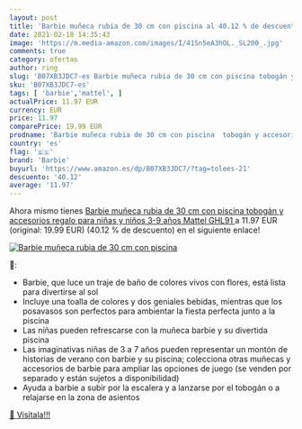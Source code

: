 ```yaml
---
layout: post
title: 'Barbie muñeca rubia de 30 cm con piscina al 40.12 % de descuento'
date: 2021-02-18 14:35:43
image: 'https://m.media-amazon.com/images/I/41Sn5eA3hOL._SL200_.jpg'
comments: true
category: ofertas
author: ring
slug: 'B07XB3JDC7-es Barbie muñeca rubia de 30 cm con piscina tobogán y...'
sku: 'B07XB3JDC7-es'
tags: [ 'barbie','mattel', ]
actualPrice: 11.97 EUR
currency: EUR
price: 11.97
comparePrice: 19.99 EUR
prodname: 'Barbie muñeca rubia de 30 cm con piscina  tobogán y accesorios  regalo para niñas y niños 3-9 años  Mattel GHL91 '
country: 'es'
flag: '🇪🇸'
brand: 'Barbie'
buyurl: 'https://www.amazon.es/dp/B07XB3JDC7/?tag=tolees-21'
descuento: '40.12'
average: '11.97'
---
```


Ahora mismo tienes [Barbie muñeca rubia de 30 cm con piscina  tobogán y accesorios  regalo para niñas y niños 3-9 años  Mattel GHL91 ](https://www.amazon.es/dp/B07XB3JDC7/?tag=tolees-21) a 11.97 EUR (original: 19.99 EUR) (40.12 %  de descuento) en el siguiente enlace!

[![Barbie muñeca rubia de 30 cm con piscina](https://m.media-amazon.com/images/I/41Sn5eA3hOL._SL200_.jpg)](https://www.amazon.es/dp/B07XB3JDC7/?tag=tolees-21)

🔎:

- Barbie, que luce un traje de baño de colores vivos con flores, está lista para divertirse al sol
- Incluye una toalla de colores y dos geniales bebidas, mientras que los posavasos son perfectos para ambientar la fiesta perfecta junto a la piscina
- Las niñas pueden refrescarse con la muñeca barbie y su divertida piscina
- Las imaginativas niñas de 3 a 7 años pueden representar un montón de historias de verano con barbie y su piscina; colecciona otras muñecas y accesorios de barbie para ampliar las opciones de juego (se venden por separado y están sujetos a disponibilidad)
- Ayuda a barbie a subir por la escalera y a lanzarse por el tobogán o a relajarse en la zona de asientos

[🛒 Visítala!!!](https://www.amazon.es/dp/B07XB3JDC7/?tag=tolees-21)
